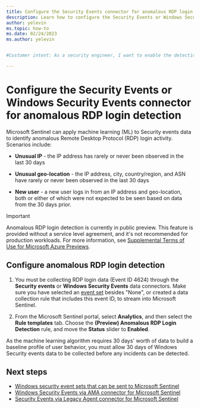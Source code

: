```yaml
---
title: Configure the Security Events connector for anomalous RDP login detection
description: Learn how to configure the Security Events or Windows Security Events connector for anomalous RDP login detection.
author: yelevin
ms.topic: how-to
ms.date: 02/24/2023
ms.author: yelevin


#Customer intent: As a security engineer, I want to enable the detection of anomalous RDP logins, so that analysts can identify and respond to the resulting potential security threats in my network.

---
```


# Configure the Security Events or Windows Security Events connector for anomalous RDP login detection

Microsoft Sentinel can apply machine learning (ML) to Security events data to identify anomalous Remote Desktop Protocol (RDP) login activity. Scenarios include:

- **Unusual IP** - the IP address has rarely or never been observed in the last 30 days

- **Unusual geo-location** - the IP address, city, country/region, and ASN have rarely or never been observed in the last 30 days

- **New user** - a new user logs in from an IP address and geo-location, both or either of which were not expected to be seen based on data from the 30 days prior.

> [!IMPORTANT]
> Anomalous RDP login detection is currently in public preview.
> This feature is provided without a service level agreement, and it's not recommended for production workloads.
> For more information, see [Supplemental Terms of Use for Microsoft Azure Previews](https://azure.microsoft.com/support/legal/preview-supplemental-terms/).

## Configure anomalous RDP login detection

1. You must be collecting RDP login data (Event ID 4624) through the **Security events** or **Windows Security Events** data connectors. Make sure you have selected an [event set](windows-security-event-id-reference.md) besides "None", or created a data collection rule that includes this event ID, to stream into Microsoft Sentinel.

1. From the Microsoft Sentinel portal, select **Analytics**, and then select the **Rule templates** tab. Choose the **(Preview) Anomalous RDP Login Detection** rule, and move the **Status** slider to **Enabled**.

As the machine learning algorithm requires 30 days' worth of data to build a baseline profile of user behavior, you must allow 30 days of Windows Security events data to be collected before any incidents can be detected.

## Next steps

- [Windows security event sets that can be sent to Microsoft Sentinel](windows-security-event-id-reference.md)
- [Windows Security Events via AMA connector for Microsoft Sentinel](data-connectors/windows-security-events-via-ama.md)
- [Security Events via Legacy Agent connector for Microsoft Sentinel](data-connectors/security-events-via-legacy-agent.md)
